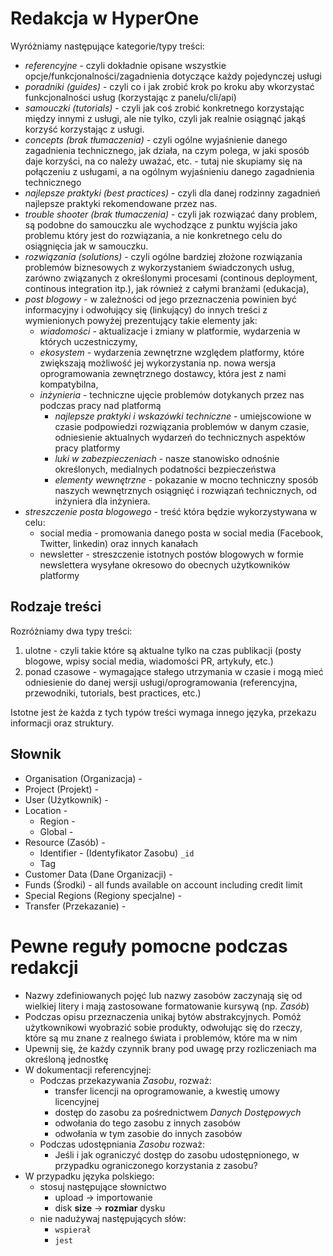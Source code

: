 # Redakcja w HyperOne

Wyróżniamy następujące kategorie/typy treści:

* *referencyjne* -  czyli dokładnie opisane wszystkie opcje/funkcjonalności/zagadnienia dotyczące każdy pojedynczej usługi
* *poradniki (guides)* -  czyli co i jak zrobić krok po kroku aby wkorzystać funkcjonalności usług (korzystając z panelu/cli/api)
* *samouczki (tutorials)* -  czyli jak coś zrobić konkretnego korzystając między innymi z usługi, ale nie tylko, czyli jak realnie osiągnąć jakąś korzyść korzystając z usługi.
* *concepts (brak tłumaczenia)* -  czyli ogólne wyjaśnienie danego zagadnienia technicznego, jak działa, na czym polega, w jaki sposób daje korzyści, na co należy uważać, etc. - tutaj nie skupiamy się na połączeniu z usługami, a na ogólnym wyjaśnieniu danego zagadnienia technicznego
* *najlepsze praktyki (best practices)* -  czyli dla danej rodzinny zagadnień najlepsze praktyki rekomendowane przez nas.
* *trouble shooter (brak tłumaczenia)* -  czyli jak rozwiązać dany problem, są podobne do samouczku ale wychodzące z punktu wyjścia jako problemu który jest do rozwiązania, a nie konkretnego celu do osiągnięcia jak w samouczku.
* *rozwiązania (solutions)* -  czyli ogólne bardziej złożone rozwiązania problemów biznesowych z wykorzystaniem świadczonych usług, zarówno związanych z określonymi procesami (continous deployment, continous integration itp.), jak również z całymi branżami (edukacja),
* *post blogowy* -  w zależności od jego przeznaczenia powinien być informacyjny i odwołujący się (linkujący) do innych treści z wymienionych powyżej prezentujący takie elementy jak:
    * *wiadomości* -  aktualizacje i zmiany w platformie, wydarzenia w których uczestniczymy,
    * *ekosystem* -  wydarzenia zewnętrzne względem platformy, które zwiększają możliwość jej wykorzystania np. nowa wersja oprogramowania zewnętrznego dostawcy, która jest z nami kompatybilna,
    * *inżynieria* -  techniczne ujęcie problemów dotykanych przez nas podczas pracy nad platformą
        * *najlepsze praktyki i wskazówki techniczne* -  umiejscowione w czasie podpowiedzi rozwiązania problemów w danym czasie, odniesienie aktualnych wydarzeń do technicznych aspektów pracy platformy
        * *luki w zabezpieczeniach* -  nasze stanowisko odnośnie określonych, medialnych podatności bezpieczeństwa
        * *elementy wewnętrzne* -  pokazanie w mocno techniczny sposób naszych wewnętrznych osiągnięć i rozwiązań  technicznych, od inżyniera dla inżyniera.
* *streszczenie posta blogowego* - treść która będzie wykorzystywana w celu:
    * social media - promowania danego posta w social media (Facebook, Twitter, linkedin) oraz innych kanałach
    * newsletter - streszczenie istotnych postów blogowych w formie newslettera wysyłane okresowo do obecnych użytkowników platformy

## Rodzaje treści

Rozróżniamy dwa typy treści:

1. ulotne - czyli takie które są aktualne tylko na czas publikacji (posty blogowe, wpisy social media, wiadomości PR, artykuły, etc.)
2. ponad czasowe - wymagające stałego utrzymania w czasie i mogą mieć odniesienie do danej wersji usługi/oprogramowania (referencyjna, przewodniki, tutorials, best practices, etc.)

Istotne jest że każda z tych typów treści wymaga innego języka, przekazu informacji oraz struktury.

## Słownik

* Organisation (Organizacja) -
* Project (Projekt) -
* User (Użytkownik) -
* Location -
  * Region -
  * Global -
* Resource (Zasób) -
  * Identifier - (Identyfikator Zasobu) ``_id``
  * Tag
* Customer Data (Dane Organizacji) -
* Funds (Środki) - all funds available on account including credit limit
* Special Regions (Regiony specjalne) -
* Transfer (Przekazanie) -

# Pewne reguły pomocne podczas redakcji

* Nazwy zdefiniowanych pojęć lub nazwy zasobów zaczynają się od wielkiej litery i mają zastosowane formatowanie kursywą (np. *Zasób*)
* Podczas opisu przeznaczenia unikaj bytów abstrakcyjnych. Pomóż użytkownikowi wyobrazić sobie produkty, odwołując się do rzeczy, które są mu znane z realnego świata i problemów, które ma w nim
* Upewnij się, że każdy czynnik brany pod uwagę przy rozliczeniach ma określoną jednostkę
* W dokumentacji referencyjnej:
    * Podczas przekazywania *Zasobu*, rozważ:
         * transfer licencji na oprogramowanie, a kwestię umowy licencyjnej
         * dostęp do zasobu za pośrednictwem *Danych Dostępowych*
         * odwołania do tego zasobu z innych zasobów
         * odwołania w tym zasobie do innych zasobów
    * Podczas udostępniania *Zasobu* rozważ:
         * Jeśli i jak ograniczyć dostęp do zasobu udostępnionego, w przypadku ograniczonego korzystania z zasobu?
* W przypadku języka polskiego:
    * stosuj następujące słownictwo
         * upload -> importowanie
         * disk **size** -> **rozmiar** dysku
    * nie nadużywaj następujących słów:
         * ``wspierał``
         * ``jest``
